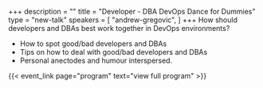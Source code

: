 +++
description = ""
title = "Developer - DBA DevOps Dance for Dummies"
type = "new-talk"
speakers = [
        "andrew-gregovic",
]
+++
How should developers and DBAs best work together in DevOps environments?

* How to spot good/bad developers and DBAs
* Tips on how to deal with good/bad developers and DBAs
* Personal anectodes and humour interspersed.

{{< event_link page="program" text="view full program" >}}